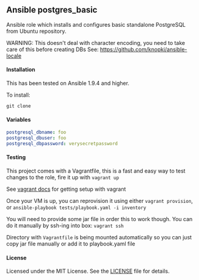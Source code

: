 ## Ansible postgres_basic

Ansible role which installs and configures basic standalone PostgreSQL from Ubuntu repository.

WARNING: This doesn't deal with character encoding, you need to take care of this before creating DBs
         See: https://github.com/knopki/ansible-locale


#### Installation

This has been tested on Ansible 1.9.4 and higher.

To install:

```
git clone 
```

#### Variables

```yaml
postgresql_dbname: foo
postgresql_dbuser: foo
postgresql_dbpassword: verysecretpassword

```


#### Testing
This project comes with a Vagrantfile, this is a fast and easy way to test changes to the role, fire it up with `vagrant up`

See [vagrant docs](https://docs.vagrantup.com/v2/) for getting setup with vagrant

Once your VM is up, you can reprovision it using either `vagrant provision`, or `ansible-playbook tests/playbook.yaml -i inventory`

You will need to provide some jar file in order this to work though. You can do it manually by ssh-ing into box: `vagrant ssh`

Directory with `Vagrantfile` is being mounted automatically so you can just copy jar file manually or add it to playbook.yaml file

#### License

Licensed under the MIT License. See the [LICENSE](./LICENSE) file for details.


